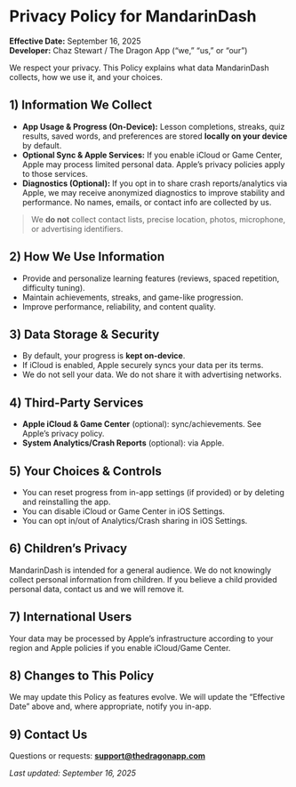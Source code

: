 # Privacy Policy for MandarinDash

**Effective Date:** September 16, 2025  
**Developer:** Chaz Stewart / The Dragon App (“we,” “us,” or “our”)  

We respect your privacy. This Policy explains what data MandarinDash collects, how we use it, and your choices.

## 1) Information We Collect
- **App Usage & Progress (On-Device):** Lesson completions, streaks, quiz results, saved words, and preferences are stored **locally on your device** by default.
- **Optional Sync & Apple Services:** If you enable iCloud or Game Center, Apple may process limited personal data. Apple’s privacy policies apply to those services.
- **Diagnostics (Optional):** If you opt in to share crash reports/analytics via Apple, we may receive anonymized diagnostics to improve stability and performance. No names, emails, or contact info are collected by us.

> We **do not** collect contact lists, precise location, photos, microphone, or advertising identifiers.

## 2) How We Use Information
- Provide and personalize learning features (reviews, spaced repetition, difficulty tuning).
- Maintain achievements, streaks, and game-like progression.
- Improve performance, reliability, and content quality.

## 3) Data Storage & Security
- By default, your progress is **kept on-device**.
- If iCloud is enabled, Apple securely syncs your data per its terms.
- We do not sell your data. We do not share it with advertising networks.

## 4) Third-Party Services
- **Apple iCloud & Game Center** (optional): sync/achievements. See Apple’s privacy policy.
- **System Analytics/Crash Reports** (optional): via Apple.

## 5) Your Choices & Controls
- You can reset progress from in-app settings (if provided) or by deleting and reinstalling the app.
- You can disable iCloud or Game Center in iOS Settings.
- You can opt in/out of Analytics/Crash sharing in iOS Settings.

## 6) Children’s Privacy
MandarinDash is intended for a general audience. We do not knowingly collect personal information from children. If you believe a child provided personal data, contact us and we will remove it.

## 7) International Users
Your data may be processed by Apple’s infrastructure according to your region and Apple policies if you enable iCloud/Game Center.

## 8) Changes to This Policy
We may update this Policy as features evolve. We will update the “Effective Date” above and, where appropriate, notify you in-app.

## 9) Contact Us
Questions or requests: **support@thedragonapp.com**

_Last updated: September 16, 2025_
